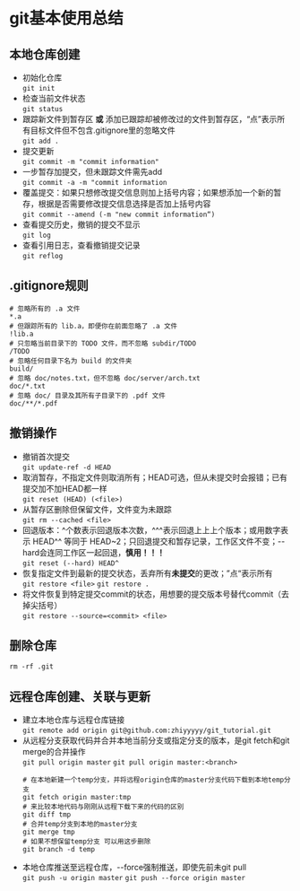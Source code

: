 # git基本使用总结
## 本地仓库创建
* 初始化仓库  
`git init`
* 检查当前文件状态  
`git status`
* 跟踪新文件到暂存区 **或** 添加已跟踪却被修改过的文件到暂存区，“点”表示所有目标文件但不包含.gitignore里的忽略文件  
`git add .`
* 提交更新  
`git commit -m "commit information"`
* 一步暂存加提交，但未跟踪文件需先add  
`git commit -a -m "commit information`
* 覆盖提交：如果只想修改提交信息则加上括号内容；如果想添加一个新的暂存，根据是否需要修改提交信息选择是否加上括号内容  
`git commit --amend (-m "new commit information“)`
* 查看提交历史，撤销的提交不显示  
`git log`
* 查看引用日志，查看撤销提交记录  
`git reflog`
## .gitignore规则
    # 忽略所有的 .a 文件
    *.a
    # 但跟踪所有的 lib.a，即便你在前面忽略了 .a 文件
    !lib.a
    # 只忽略当前目录下的 TODO 文件，而不忽略 subdir/TODO
    /TODO
    # 忽略任何目录下名为 build 的文件夹
    build/
    # 忽略 doc/notes.txt，但不忽略 doc/server/arch.txt
    doc/*.txt
    # 忽略 doc/ 目录及其所有子目录下的 .pdf 文件
    doc/**/*.pdf
## 撤销操作
* 撤销首次提交  
`git update-ref -d HEAD`
* 取消暂存，不指定文件则取消所有；HEAD可选，但从未提交时会报错；已有提交加不加HEAD都一样  
`git reset (HEAD) (<file>)`
* 从暂存区删除但保留文件，文件变为未跟踪  
`git rm --cached <file>`
* 回退版本：^个数表示回退版本次数，^^^表示回退上上上个版本；或用数字表示 HEAD^^ 等同于 HEAD~2；只回退提交和暂存记录，工作区文件不变；--hard会连同工作区一起回退，**慎用！！！**  
`git reset (--hard) HEAD^`
* 恢复指定文件到最新的提交状态，丢弃所有**未提交**的更改；”点“表示所有  
`git restore <file>` `git restore .`
* 将文件恢复到特定提交commit的状态，用想要的提交版本号替代commit（去掉尖括号）  
`git restore --source=<commit> <file>`
## 删除仓库
`rm -rf .git`
## 远程仓库创建、关联与更新
* 建立本地仓库与远程仓库链接  
`git remote add origin git@github.com:zhiyyyyy/git_tutorial.git`
* 从远程分支获取代码并合并本地当前分支或指定分支的版本，是git fetch和git merge的合并操作  
`git pull origin master` `git pull origin master:<branch>` 
  ````
  # 在本地新建一个temp分支，并将远程origin仓库的master分支代码下载到本地temp分支
  git fetch origin master:tmp
  # 来比较本地代码与刚刚从远程下载下来的代码的区别
  git diff tmp
  # 合并temp分支到本地的master分支
  git merge tmp
  # 如果不想保留temp分支 可以用这步删除
  git branch -d temp
  ````
* 本地仓库推送至远程仓库，--force强制推送，即使先前未git pull  
`git push -u origin master` `git push --force origin master`
